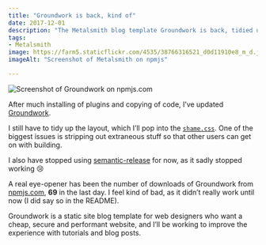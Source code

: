 ```yaml
---
title: "Groundwork is back, kind of"
date: 2017-12-01
description: "The Metalsmith blog template Groundwork is back, tidied up and easier to use."
tags: 
- Metalsmith
image: https://farm5.staticflickr.com/4535/38766316521_d0d11910e8_m_d.jpg
imageAlt: "Screenshot of Metalsmith on npmjs"

---
```


![Screenshot of Groundwork on npmjs.com](https://farm5.staticflickr.com/4535/38766316521_d0d11910e8_z_d.jpg)

After much installing of plugins and copying of code, I’ve updated [Groundwork](https://github.com/growdigital/groundwork). 

I still have to tidy up the layout, which I’ll pop into the [`shame.css`](https://github.com/growdigital/groundwork/blob/master/src/assets/css/shame.css). One of the biggest issues is stripping out extraneous stuff so that other users can get on with building.

I also have stopped using [semantic-release](https://www.npmjs.com/package/semantic-release) for now, as it sadly stopped working 😢

A real eye-opener has been the number of downloads of Groundwork from [npmjs.com](https://www.npmjs.com/package/metalsmith-groundwork), **69** in the last day. I feel kind of bad, as it didn’t really work until now (I did say so in the README). 

Groundwork is a static site blog template for web designers who want a cheap, secure and performant website, and I’ll be working to improve the experience with tutorials and blog posts.
